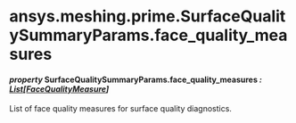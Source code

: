 <a id="ansys-meshing-prime-surfacequalitysummaryparams-face-quality-measures"></a>

# ansys.meshing.prime.SurfaceQualitySummaryParams.face_quality_measures

<a id="ansys.meshing.prime.SurfaceQualitySummaryParams.face_quality_measures"></a>

#### *property* SurfaceQualitySummaryParams.face_quality_measures *: [List](https://docs.python.org/3.11/library/typing.html#typing.List)[[FaceQualityMeasure](ansys.meshing.prime.FaceQualityMeasure.md#ansys.meshing.prime.FaceQualityMeasure)]*

List of face quality measures for surface quality diagnostics.

<!-- !! processed by numpydoc !! -->
